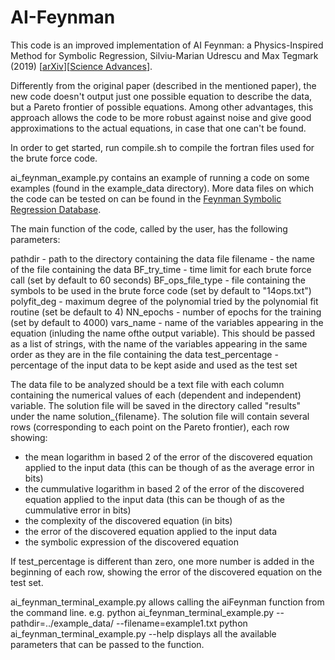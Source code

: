 # AI-Feynman

This code is an improved implementation of AI Feynman: a Physics-Inspired Method for Symbolic Regression, Silviu-Marian Udrescu and Max Tegmark (2019) [[arXiv](https://arxiv.org/abs/1905.11481)][[Science Advances](https://advances.sciencemag.org/content/6/16/eaay2631/tab-pdf)].

Differently from the original paper (described in the mentioned paper), the new code doesn't output just one possible equation to describe the data, but a Pareto frontier of possible equations. Among other advantages, this approach allows the code to be more robust against noise and give good approximations to the actual equations, in case that one can't be found.

In order to get started, run compile.sh to compile the fortran files used for the brute force code.

ai_feynman_example.py contains an example of running a code on some examples (found in the example_data directory). More data files on which the code can be tested on can be found in the [Feynman Symbolic Regression Database](https://space.mit.edu/home/tegmark/aifeynman.html). 

The main function of the code, called by the user, has the following parameters:

pathdir - path to the directory containing the data file
filename - the name of the file containing the data
BF_try_time - time limit for each brute force call (set by default to 60 seconds)
BF_ops_file_type - file containing the symbols to be used in the brute force code (set by default to "14ops.txt")
polyfit_deg - maximum degree of the polynomial tried by the polynomial fit routine (set be default to 4)
NN_epochs - number of epochs for the training (set by default to 4000)
vars_name - name of the variables appearing in the equation (inluding the name ofthe output variable). This should be passed as a list of strings, with the name of the variables appearing in the same order as they are in the file containing the data
test_percentage - percentage of the input data to be kept aside and used as the test set

The data file to be analyzed should be a text file with each column containing the numerical values of each (dependent and independent) variable. The solution file will be saved in the directory called "results" under the name solution_{filename}. The solution file will contain several rows (corresponding to each point on the Pareto frontier), each row showing: 

- the mean logarithm in based 2 of the error of the discovered equation applied to the input data (this can be though of as the average error in bits)
- the cummulative logarithm in based 2 of the error of the discovered equation applied to the input data (this can be though of as the cummulative error in bits)
- the complexity of the discovered equation (in bits)
- the error of the discovered equation applied to the input data
- the symbolic expression of the discovered equation

If test_percentage is different than zero, one more number is added in the beginning of each row, showing the error of the discovered equation on the test set.

ai_feynman_terminal_example.py allows calling the aiFeynman function from the command line. 
e.g. python ai_feynman_terminal_example.py --pathdir=../example_data/ --filename=example1.txt
python ai_feynman_terminal_example.py --help displays all the available parameters that can be passed to the function.

